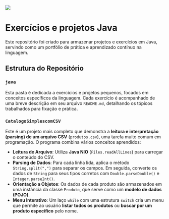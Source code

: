 <img src="src/ProjetosJava.png"></img>
# Exercícios e projetos Java

Este repositório foi criado para armazenar projetos e exercícios em Java, servindo como um portfólio de prática e aprendizado contínuo na linguagem.

## Estrutura do Repositório

### `java`

Esta pasta é dedicada a exercícios e projetos pequenos, focados em conceitos específicos da linguagem. Cada exercício é acompanhado de uma breve descrição em seu arquivo `README.md`, detalhando os tópicos trabalhados para fixação e prática.

### `CatalogoSimplescomCSV`

Este é um projeto mais completo que demonstra a **leitura e interpretação (parsing) de um arquivo CSV** (`produtos.csv`), uma tarefa muito comum em programação. O programa combina vários conceitos aprendidos:

* **Leitura de Arquivo**: Utiliza **Java NIO** (`Files.readAllLines`) para carregar o conteúdo do CSV.
* **Parsing de Dados**: Para cada linha lida, aplica o método `String.split(",")` para separar os campos. Em seguida, converte os dados de `String` para seus tipos corretos com `Double.parseDouble()` e `Integer.parseInt()`.
* **Orientação a Objetos**: Os dados de cada produto são armazenados em uma instância da classe `Produto`, que serve como um **modelo de dados (POJO)**.
* **Menu Interativo**: Um laço `while` com uma estrutura `switch` cria um menu que permite ao usuário **listar todos os produtos** ou **buscar por um produto específico** pelo nome.
